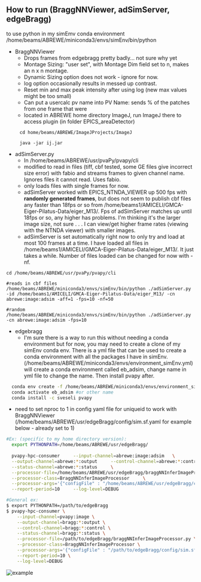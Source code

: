 How to run (BraggNNViewer, adSimServer, edgeBragg)
-
to use python in my simEmv conda environment 
/home/beams/ABREWE/miniconda3/envs/simEnv/bin/python

- BraggNNViewer  
  - Drops frames from edgebragg pretty badly... not sure why yet
  - Montage Sizing: "user set", with Montage Dim field set to n, makes an n x n montage.
  - Dynamic Sizing option does not work - ignore for now.
  - log option occasionally results in messed up contrast. 
  - Reset min and max peak intensity after using log (new max values might be too small)
  - Can put a usercalc pv name into PV Name: sends % of the patches from one frame that were 
  - located in ABREWE home directory ImageJ, run ImageJ there to access plugin (in folder EPICS_areaDetector)  
 
```shell
     cd home/beams/ABREWE/ImageJProjects/ImageJ
     
     java -jar ij.jar 
```

- adSimServer.py
  - In /home/beams/ABREWE/usr/pvaPy/pvapy/cli
  - modified to read in files (tiff, cbf tested, some GE files give incorrect size error) with fabio and streams frames to given channel name. 
     Ignores files it cannot read. Uses fabio. 
   - only loads files with single frames for now. 
  - adSimServer worked with EPICS_NTNDA_VIEWER up 500 fps with **randomly generated frames**, but does not seem to publish cbf files any faster than 18fps or so from /home/beams1/AMICELI/GMCA-Eiger-Pilatus-Data/eiger_M13/. Fps of adSimServer matches up until 18fps or so, any higher has problems. I'm thinking it's the larger image size, not sure . . . I can view/get higher frame rates (viewing with the NTNDA viewer) with smaller images.
  - adSimServer is set automatically right now to only try and load at most 100 frames at a time. I have loaded all files in /home/beams1/AMICELI/GMCA-Eiger-Pilatus-Data/eiger_M13/. It just takes a while. Number of files loaded can be changed for now with -nf.
```shell
cd /home/beams/ABREWE/usr/pvaPy/pvapy/cli

#reads in cbf files
/home/beams/ABREWE/miniconda3/envs/simEnv/bin/python ./adSimServer.py -id /home/beams1/AMICELI/GMCA-Eiger-Pilatus-Data/eiger_M13/ -cn abrewe:image:adsim -aff=1 -fps=10 -nf=50

#random
/home/beams/ABREWE/miniconda3/envs/simEnv/bin/python ./adSimServer.py -cn abrewe:image:adsim -fps=10

```

- edgebragg
  - I'm sure there is a way to run this without needing a conda environment but for now, you may need to create a clone of my simEnv conda env. There is a yml file that can be used to create a conda environment with all the packages I have in simEnv. (/home/beams/ABREWE/miniconda3/envs/environment_simEnv.yml) will create a conda environment called eb_adsim, change name in yml file to change the name. Then install pvapy after.
```sh
  conda env create -f /home/beams/ABREWE/miniconda3/envs/environment_simEnv.yml
  conda activate eb_adsim #or other name
  conda install -c sveseli pvapy
```

- need to set nproc to 1 in config yaml file for uniqueid to work with BraggNNViewer (/home/beams/ABREWE/usr/edgeBragg/config/sim.sf.yaml for example below - already set to 1)

```sh
#Ex: (specific to my home directory version):
  export PYTHONPATH=/home/beams/ABREWE/usr/edgeBragg/
  
  pvapy-hpc-consumer     --input-channel=abrewe:image:adsim   \
  --output-channel=abrewe:*:output     --control-channel=abrewe:*:control     \
  --status-channel=abrewe:*:status     \
  --processor-file=/home/beams/ABREWE/usr/edgeBragg/braggNNInferImageProcessor.py     \
  --processor-class=BraggNNInferImageProcessor     \
  --processor-args='{"configFile" : "/home/beams/ABREWE/usr/edgeBragg/config/sim.sf.yaml"}'     \
  --report-period=10     --log-level=DEBUG
```
```sh
#General ex:
$ export PYTHONPATH=/path/to/edgeBragg
$ pvapy-hpc-consumer \
    --input-channel=pvapy:image \
    --output-channel=bragg:*:output \
    --control-channel=bragg:*:control \
    --status-channel=bragg:*:status \
    --processor-file=/path/to/edgeBragg/braggNNInferImageProcessor.py \
    --processor-class=BraggNNInferImageProcessor \
    --processor-args='{"configFile" : "/path/to/edgeBragg/config/sim.sf.yaml"}' \
    --report-period=10 \
    --log-level=DEBUG
```
![example](https://user-images.githubusercontent.com/106117997/214919115-b9ec8672-4dbd-4caf-a7ad-deb88fd11923.png)

 
 

